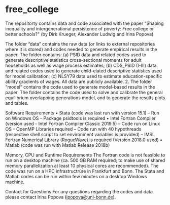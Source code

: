 # free_college
The repositorty contains data and code associated with the paper "Shaping inequality and intergenerational persistence of poverty: Free college or better schools?" (by Dirk Krueger, Alexander Ludwig and Irina Popova) 

The folder “data” contains the raw data (or links to external repositories where it is stored) and codes needed to generate empirical results in the paper.
The folder contains:
(a) PSID data and related codes used to generate descriptive statistics cross-sectional moments for adult households as well as wage process estimates;
(b) CDS_PSID (I-III) data and related codes used to generate child-elated descriptive statistics used for model calibration;
(c) NLSY79 data used to estimate education-specific ability gradients of wages.
All data are publicly available.
2. The folder “model” contains the code used to generate model-based results in the paper. The folder contains the code used to solve and calibrate the
general equilibrium overlapping generations model, and to generate the results plots and tables.

Software Requirements
• Stata (code was last run with version 15.1)
– Run on Windows OS
– Package psidtools is required
• Intel Fortran Compiler (version used - Intel Fortran Compiler Classic 2019.5)
– Code run on Linux OS
– OpenMP Libraries required
– Code run with 40 hypothreads (respective shell script to set environment variables is provided)
– IMSL Fortran Numerical Library (RogueWave) is required (Version 2018.0 used)
• Matlab (code was run with Matlab Release 2018b)

Memory, CPU and Runtime Requirements
The Fortran code is not feasible to run on a desktop machine (ca. 500 GB RAM required; to make use of shared memory parallelization at least 10 physical cores are recommended). The code was run on a HPC infrastructrúre in Frankfurt and Bonn.
The Stata and Matlab codes can be run within few minutes on a desktop Windows machine.

Contact for Questions
For any questions regarding the codes and data please contact Irina Popova (ipopova@uni-bonn.de).

